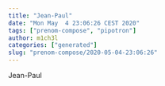 ```yaml
---
title: "Jean-Paul"
date: "Mon May  4 23:06:26 CEST 2020"
tags: ["prenom-compose", "pipotron"]
author: m1ch3l
categories: ["generated"]
slug: "prenom-compose/2020-05-04-23:06:26"
---
```


Jean-Paul
